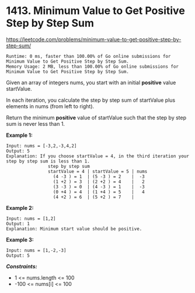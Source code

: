 # 1413. Minimum Value to Get Positive Step by Step Sum

https://leetcode.com/problems/minimum-value-to-get-positive-step-by-step-sum/

```
Runtime: 0 ms, faster than 100.00% of Go online submissions for Minimum Value to Get Positive Step by Step Sum.
Memory Usage: 2 MB, less than 100.00% of Go online submissions for Minimum Value to Get Positive Step by Step Sum.
```

Given an array of integers nums, you start with an initial **positive** value startValue.

In each iteration, you calculate the step by step sum of startValue plus elements in nums (from left to right).

Return the minimum **positive** value of startValue such that the step by step sum is never less than 1.

**Example 1:**

```
Input: nums = [-3,2,-3,4,2]
Output: 5
Explanation: If you choose startValue = 4, in the third iteration your step by step sum is less than 1.
                step by step sum
                startValue = 4 | startValue = 5 | nums
                  (4 -3 ) = 1  | (5 -3 ) = 2    |  -3
                  (1 +2 ) = 3  | (2 +2 ) = 4    |   2
                  (3 -3 ) = 0  | (4 -3 ) = 1    |  -3
                  (0 +4 ) = 4  | (1 +4 ) = 5    |   4
                  (4 +2 ) = 6  | (5 +2 ) = 7    |
```

**Example 2:**

```
Input: nums = [1,2]
Output: 1
Explanation: Minimum start value should be positive.
```

**Example 3:**

```
Input: nums = [1,-2,-3]
Output: 5
```

**_Constraints:_**

- 1 <= nums.length <= 100
- -100 <= nums[i] <= 100
